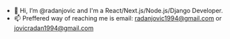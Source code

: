 - 👋 Hi, I’m @radanjovic and I'm a React/Next.js/Node.js/Django Developer.
- 📫 Preffered way of reaching me is email: radanjovic1994@gmail.com or jovicradan1994@gmail.com
